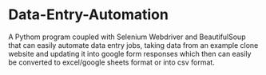 # Data-Entry-Automation
 A Pythom program coupled with Selenium Webdriver and BeautifulSoup that can easily automate data entry jobs, taking data from an example clone website and updating it into google form responses which then can easily be converted to excel/google sheets format or into csv format.
